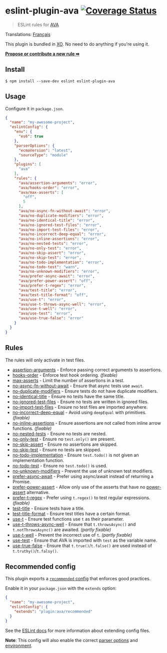 # eslint-plugin-ava [![Coverage Status](https://coveralls.io/repos/github/avajs/eslint-plugin-ava/badge.svg?branch=main)](https://coveralls.io/github/avajs/eslint-plugin-ava?branch=main)

> ESLint rules for [AVA](https://avajs.dev)

Translations:
[Français](https://github.com/avajs/ava-docs/blob/main/fr_FR/related/eslint-plugin-ava/readme.md)

This plugin is bundled in [XO](https://github.com/xojs/xo). No need to do
anything if you're using it.

[**Propose or contribute a new rule ➡**](.github/contributing.md)

## Install

```
$ npm install --save-dev eslint eslint-plugin-ava
```

## Usage

Configure it in `package.json`.

```json
{
  "name": "my-awesome-project",
  "eslintConfig": {
    "env": {
      "es6": true
    },
    "parserOptions": {
      "ecmaVersion": "latest",
      "sourceType": "module"
    },
    "plugins": [
      "ava"
    ],
    "rules": {
      "ava/assertion-arguments": "error",
      "ava/hooks-order": "error",
      "ava/max-asserts": [
        "off",
        5
      ],
      "ava/no-async-fn-without-await": "error",
      "ava/no-duplicate-modifiers": "error",
      "ava/no-identical-title": "error",
      "ava/no-ignored-test-files": "error",
      "ava/no-import-test-files": "error",
      "ava/no-incorrect-deep-equal": "error",
      "ava/no-inline-assertions": "error",
      "ava/no-nested-tests": "error",
      "ava/no-only-test": "error",
      "ava/no-skip-assert": "error",
      "ava/no-skip-test": "error",
      "ava/no-todo-implementation": "error",
      "ava/no-todo-test": "warn",
      "ava/no-unknown-modifiers": "error",
      "ava/prefer-async-await": "error",
      "ava/prefer-power-assert": "off",
      "ava/prefer-t-regex": "error",
      "ava/test-title": "error",
      "ava/test-title-format": "off",
      "ava/use-t": "error",
      "ava/use-t-throws-async-well": "error",
      "ava/use-t-well": "error",
      "ava/use-test": "error",
      "ava/use-true-false": "error"
    }
  }
}
```

## Rules

The rules will only activate in test files.

- [assertion-arguments](docs/rules/assertion-arguments.md) - Enforce passing
  correct arguments to assertions.
- [hooks-order](docs/rules/hooks-order.md) - Enforce test hook ordering.
  _(fixable)_
- [max-asserts](docs/rules/max-asserts.md) - Limit the number of assertions in a
  test.
- [no-async-fn-without-await](docs/rules/no-async-fn-without-await.md) - Ensure
  that async tests use `await`.
- [no-duplicate-modifiers](docs/rules/no-duplicate-modifiers.md) - Ensure tests
  do not have duplicate modifiers.
- [no-identical-title](docs/rules/no-identical-title.md) - Ensure no tests have
  the same title.
- [no-ignored-test-files](docs/rules/no-ignored-test-files.md) - Ensure no tests
  are written in ignored files.
- [no-import-test-files](docs/rules/no-import-test-files.md) - Ensure no test
  files are imported anywhere.
- [no-incorrect-deep-equal](docs/rules/no-incorrect-deep-equal.md) - Avoid using
  `deepEqual` with primitives. _(fixable)_
- [no-inline-assertions](docs/rules/no-inline-assertions.md) - Ensure assertions
  are not called from inline arrow functions. _(fixable)_
- [no-nested-tests](docs/rules/no-nested-tests.md) - Ensure no tests are nested.
- [no-only-test](docs/rules/no-only-test.md) - Ensure no `test.only()` are
  present.
- [no-skip-assert](docs/rules/no-skip-assert.md) - Ensure no assertions are
  skipped.
- [no-skip-test](docs/rules/no-skip-test.md) - Ensure no tests are skipped.
- [no-todo-implementation](docs/rules/no-todo-implementation.md) - Ensure
  `test.todo()` is not given an implementation function.
- [no-todo-test](docs/rules/no-todo-test.md) - Ensure no `test.todo()` is used.
- [no-unknown-modifiers](docs/rules/no-unknown-modifiers.md) - Prevent the use
  of unknown test modifiers.
- [prefer-async-await](docs/rules/prefer-async-await.md) - Prefer using
  async/await instead of returning a Promise.
- [prefer-power-assert](docs/rules/prefer-power-assert.md) - Allow only use of
  the asserts that have no
  [power-assert](https://github.com/power-assert-js/power-assert) alternative.
- [prefer-t-regex](docs/rules/prefer-t-regex.md) - Prefer using `t.regex()` to
  test regular expressions. _(fixable)_
- [test-title](docs/rules/test-title.md) - Ensure tests have a title.
- [test-title-format](docs/rules/test-title-format.md) - Ensure test titles have
  a certain format.
- [use-t](docs/rules/use-t.md) - Ensure test functions use `t` as their
  parameter.
- [use-t-throws-async-well](docs/rules/use-t-throws-async-well.md) - Ensure that
  `t.throwsAsync()` and `t.notThrowsAsync()` are awaited. _(partly fixable)_
- [use-t-well](docs/rules/use-t-well.md) - Prevent the incorrect use of `t`.
  _(partly fixable)_
- [use-test](docs/rules/use-test.md) - Ensure that AVA is imported with `test`
  as the variable name.
- [use-true-false](docs/rules/use-true-false.md) - Ensure that
  `t.true()`/`t.false()` are used instead of `t.truthy()`/`t.falsy()`.

## Recommended config

This plugin exports a [`recommended` config](index.js) that enforces good
practices.

Enable it in your `package.json` with the `extends` option:

```json
{
  "name": "my-awesome-project",
  "eslintConfig": {
    "extends": "plugin:ava/recommended"
  }
}
```

See the
[ESLint docs](https://eslint.org/docs/user-guide/configuring#extending-configuration-files)
for more information about extending config files.

**Note**: This config will also enable the correct
[parser options](https://eslint.org/docs/user-guide/configuring#specifying-parser-options)
and
[environment](https://eslint.org/docs/user-guide/configuring#specifying-environments).
